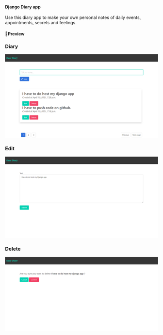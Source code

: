 #### Django Diary app

Use this diary app to make your own personal notes of daily events, appointments, secrets and feelings.

#### 📸Preview

### Diary
![Image of demo](https://github.com/hossainchisty/Django-Dear-Diary-App/blob/master/note.png)

### Edit 
![Image of demo](https://github.com/hossainchisty/Django-Dear-Diary-App/blob/master/edit.png)


### Delete
![Image of demo](https://github.com/hossainchisty/Django-Dear-Diary-App/blob/master/delete.png)